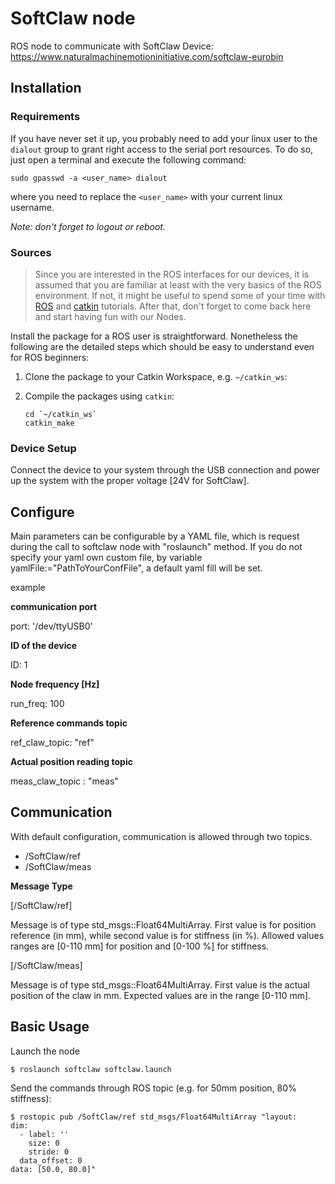 # SoftClaw node
ROS node to communicate with SoftClaw Device: https://www.naturalmachinemotioninitiative.com/softclaw-eurobin 

## Installation
### Requirements
If you have never set it up, you probably need to add your linux user to the `dialout` group to grant right access to the serial port resources. To do so, just open a terminal and execute the following command:
```
sudo gpasswd -a <user_name> dialout
```
where you need to replace the `<user_name>` with your current linux username.

_Note: don't forget to logout or reboot._

### Sources
>Since you are interested in the ROS interfaces for our devices, it is assumed that you are familiar at least with the very basics of the ROS environment. If not, it might be useful to spend some of your time with [ROS](http://wiki.ros.org/ROS/Tutorials) and [catkin](http://wiki.ros.org/catkin/Tutorials) tutorials. After that, don't forget to come back here and start having fun with our Nodes.

Install the package for a ROS user is straightforward. Nonetheless the following are the detailed steps which should be easy to understand even for ROS beginners:

1. Clone the package to your Catkin Workspace, e.g. `~/catkin_ws`:

1. Compile the packages using `catkin`:
   ```
   cd `~/catkin_ws`
   catkin_make
   ```

### Device Setup
Connect the device to your system through the USB connection and power up the system with the proper voltage [24V for SoftClaw].

## Configure
Main parameters can be configurable by a YAML file, which is request during the call to softclaw node with "roslaunch" method.
If you do not specify your yaml own custom file, by variable yamlFile:="PathToYourConfFile", a default yaml fill will be set.

example

**communication port**

port: '/dev/ttyUSB0'

**ID of the device**

ID: 1

**Node frequency [Hz]** 

run_freq: 100

**Reference commands topic**

ref_claw_topic: "ref"

**Actual position reading topic**

meas_claw_topic : "meas"

## Communication
With default configuration, communication is allowed through two topics.

  - /SoftClaw/ref
  - /SoftClaw/meas
  
**Message Type**

[/SoftClaw/ref]

Message is of type std_msgs::Float64MultiArray. First value is for position reference (in mm), while second value is for stiffness (in %).
Allowed values ranges are [0-110 mm] for position and [0-100 %] for stiffness.

[/SoftClaw/meas]

Message is of type std_msgs::Float64MultiArray. First value is the actual position of the claw in mm.
Expected values are in the range [0-110 mm].

## Basic Usage

Launch the node

```
$ roslaunch softclaw softclaw.launch
```

Send the commands through ROS topic (e.g. for 50mm position, 80% stiffness):

```
$ rostopic pub /SoftClaw/ref std_msgs/Float64MultiArray "layout:
dim:
  - label: ''
    size: 0
    stride: 0
  data_offset: 0
data: [50.0, 80.0]"
```

